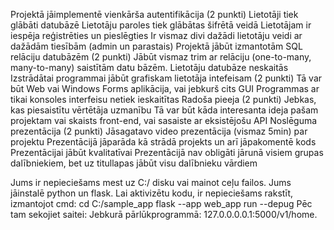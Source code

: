 Projektā jāimplementē vienkārša autentifikācija (2 punkti)
Lietotāji tiek glābāti datubāzē
Lietotāju paroles tiek glābātas šifrētā veidā
Lietotājam ir iespēja reģistrēties un pieslēgties
Ir vismaz divi dažādi lietotāju veidi ar dažādām tiesībām (admin un parastais)
Projektā jābūt izmantotām SQL relāciju datubāzēm (2 punkti)
Jābūt vismaz trim ar relāciju (one-to-many, many-to-many) saistītām datu bāzēm.
Lietotāju datubāze neskaitās
Izstrādātai programmai jābūt grafiskam lietotāja intefeisam (2 punkti)
Tā var būt Web vai Windows Forms aplikācija, vai jebkurš cits GUI
Programmas ar tikai konsoles interfeisu netiek ieskaitītas
Radoša pieeja (2 punkti)
Jebkas, kas piesaistītu vērtētāja uzmanību
Tā var būt kāda interesanta ideja pašam projektam vai skaists front-end, vai sasaiste ar eksistējošu API
Noslēguma prezentācija (2 punkti)
Jāsagatavo video prezentācija (vismaz 5min) par projektu
Prezentācijā jāparāda kā strādā projekts un arī jāpakomentē kods
Prezentācijai jābūt kvalitatīvai
Prezentācijā nav obligāti jārunā visiem grupas dalībniekiem, bet uz titullapas jābūt visu dalībnieku vārdiem

Jums ir nepieciešams mest uz C:/ disku vai mainot ceļu failos. 
Jums jāinstalē python un flask.
Lai aktivizētu kodu, ir nepieciešams rakstīt, izmantojot cmd:
cd C:/sample_app
flask --app web_app run --depug
Pēc tam sekojiet saitei: Jebkurā pārlūkprogrammā: 127.0.0.0.0.1:5000/v1/home.
